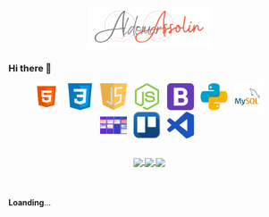 <div align="center">
    <img src="assets/images/Assolin.png" width="220"/>
</div>


### Hi there 👋

<div align="center" style="margin:1rem">

<img src="assets/images/html5.png" width="48" style="margin-right:.5rem"/> 
<img src="assets/images/css3.png" width="48" style="margin-right:.5rem"/> 
<img src="assets/images/javascript.png" width="48" style="margin-right:.5rem"/> 
<img src="assets/images/node.png" width="48" style="margin-right:.5rem"/>
<img src="assets/images/bootstrap.png" width="48" style="margin-right:.5rem"/> 
<img src="assets/images/python.png" width="48" style="margin-right:.5rem"/> 
<img src="assets/images/MySQL.png" width="48" style="margin-right:.5rem"/> 
<img src="assets/images/metodologoias_ageis.png" width="48" style="margin-right:.5rem"/>  
<img src="assets/images/trello.png" width="48" style="margin-right:.5rem"/> 
<img src="assets/images/visual_studio_code.png" width="48" style="margin-right:.5rem"/> 

</div>


<div align="center">

<a href="https://github.com/AldomarAssolin">
  <img align="center" src="https://github-readme-stats.vercel.app/api?username=AldomarAssolin&show_icons=true&theme=tokyonight"/>
</a>

<a href="https://github.com/AldomarAssolin">
  <img align="center" src="https://github-readme-stats.vercel.app/api/pin/?username=anuraghazra&repo=github-readme-stats&theme=tokyonight" style="margin:1rem 0" />
</a>

<a href="https://github.com/AldomarAssolin">
  <img align="center" src="https://github-readme-stats.vercel.app/api/top-langs/?username=AldomarAssolin&layout=compact&theme=tokyonight" />
</a>

</div>

#
**Loanding**...

